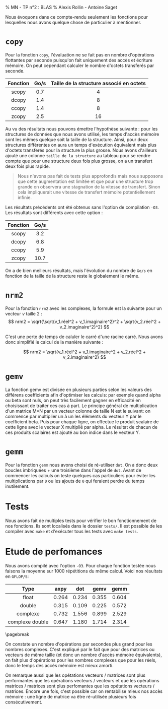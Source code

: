 % MN - TP n°2 : BLAS
% Alexis Rollin - Antoine Saget

Nous évoquons dans ce compte-rendu seulement les fonctions pour lesquelles nous avons quelque chose de particulier à mentionner. 

# `copy`

Pour la fonction `copy`, l'évaluation ne se fait pas en nombre d'opérations flottantes par seconde puisqu'on fait uniquement des accès et écriture mémoire. On peut cependant calculer le nombre d'octets transferés par seconde. 

| Fonction | Go/s  | Taille de la structure associé en octets |
| :------: | :---: | :--------------------------------------: |
|  scopy   |  0.7  |                    4                     |
|  dcopy   |  1.4  |                    8                     |
|  ccopy   |  1.4  |                    8                     |
|  zcopy   |  2.5  |                    16                    |

Au vu des résultats nous pouvons émettre l'hypothèse suivante : pour les structures de données que nous avons utilisé, les temps d'accès mémoire sont les mêmes quelque soit la taille de la structure. Ainsi, pour deux structures différentes on aura un temps d'exécution équivalent mais plus d'octets transferés pour la structure la plus grosse. Nous avons d'ailleurs ajouté une colonne `taille de la structure` au tableau pour se rendre compte que pour une structure deux fois plus grosse, on a un transfert deux fois plus rapide.

> Nous n'avons pas fait de tests plus approfondis mais nous supposons que cette augmentation est limitée et que pour une structure trop grande on observera une stagnation de la vitesse de transfert. Sinon cela impliquerait une vitesse de transfert mémoire potentiellement infinie.

Les résultats précédents ont été obtenus sans l'option de compilation `-O3`. Les résultats sont différents avec cette option : 

| Fonction | Go/s  |
| :------: | :---: |
|  scopy   |  3.2  |
|  dcopy   |  6.8  |
|  ccopy   |  5.9  |
|  zcopy   | 10.7  |

On a de bien meilleurs résultats, mais l'évolution du nombre de `Go/s` en fonction de la taille de la structure reste le globalement le même. 

# `nrm2`

Pour la fonction `nrm2` avec les complexes, la formule est la suivante pour un vecteur $v$ taille 2 :
$$
nrm2 = \sqrt{\sqrt{v_1.réel^2 + v_1.imaginaire^2}^2 + \sqrt{v_2.réel^2 + v_2.imaginaire^2}^2}
$$

C'est une perte de temps de caluler le carré d'une racine carré. Nous avons donc simplifié le calcul de la manière suivante :

$$
nrm2 = \sqrt{v_1.réel^2 + v_1.imaginaire^2 + v_2.réel^2 + v_2.imaginaire^2}
$$

# `gemv`

La fonction gemv est divisée en plusieurs parties selon les valeurs des différens coefficients afin d'optimiser les calculs: par exemple quand alpha ou beta sont nuls, on peut très facilement gagner en efficacité en choisissant de traiter ces cas à part. Le principe général de multiplication d'un matrice M*N par un vecteur colonne de taille N est le suivant: on commence par multiplier un à un les éléments du vecteur Y par le coefficient beta. Puis pour chaque ligne, on effectue le produit scalaire de cette ligne avec le vecteur X multiplié par alpha. Le résultat de chacun de ces produits scalaires est ajouté au bon indice dans le vecteur Y.

# `gemm`

Pour la fonction `gemm` nous avons choisi de ré-utiliser `dot`. On a donc deux boucles imbriquées + une troisième dans l'appel de `dot`. Avant de commencer les calculs on teste quelques cas particuliers pour éviter les multiplications par `0` ou les ajouts de `0` qui feraient perdre du temps inutilement. 

# Tests

Nous avons fait de multiples tests pour vérifier le bon fonctionnement de nos fonctions. Ils sont localisés dans le dossier `tests/`. Il est possible de les compiler avec `make` et d'exécuter tous les tests avec `make tests`.

# Etude de perfomances

Nous avons compilé avec l'option `-O3`. Pour chaque fonction testée nous faisons la moyenne sur $1000$ répétitions du même calcul. Voici nos résultats en `GFLOP/S`:

|      Type       | axpy  |  dot  | gemv  | gemm  |
| :-------------: | :---: | :---: | :---: | :---: |
|      float      | 0.264 | 0.234 | 0.355 | 0.604 |
|     double      | 0.315 | 0.109 | 0.225 | 0.572 |
|    complexe     | 0.732 | 1.556 | 0.899 | 2.529 |
| complexe double | 0.647 | 1.180 | 1.714 | 2.314 |

\pagebreak

On constate un nombre d'opérations par secondes plus grand pour les nombres complexes. C'est expliqué par le fait que pour des matrices ou vecteurs de même taille (et donc un nombre d'accès mémoire équivalents), on fait plus d'opérations pour les nombres complexes que pour les réels, donc le temps des accès mémoire est mieux amorti.

On remarque aussi que les opétations vecteurs / matrices sont plus performantes que les opérations vecteurs / vecteurs et que les opérations matrices / matrices sont plus perfomantes que les opétations vecteurs / matrices. Encore une fois, c'est possible car on rentabilise mieux nos accès mémoire : une ligne de matrice va être ré-utilisée plusieurs fois consécutivement.  

